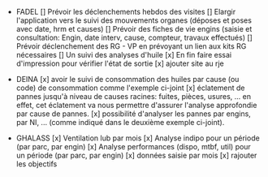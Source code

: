 - FADEL
  [] Prévoir les déclenchements hebdos des visites
  [] Elargir l'application vers le suivi des mouvements organes (déposes et poses avec date, hrm et causes)
  [] Prévoir des fiches de vie engins (saisie et consultation: Engin, date interv, cause, compteur, travaux effectués)
  [] Prévoir déclenchement des RG - VP en prévoyant un lien aux kits RG nécessaires
  [] Un suivi des analyses d'huile
  [x] En fin faire essai d'impression pour vérifier l'état de sortie
  [x] ajouter site au rje

- DEINA
  [x] avoir le suivi de consommation des huiles par cause (ou code) de consommation comme l'exemple ci-joint
  [x] éclatement de pannes jusqu'à niveau de causes racines: fuites, pièces, usures, ... en effet, cet éclatement va nous permettre d'assurer l'analyse approfondie par cause de pannes.
  [x] possibilité d'analyser les pannes par engins, par NI, ... (comme indiqué dans le deuxième exemple ci-joint).

- GHALASS
  [x] Ventilation lub par mois
  [x] Analyse indipo pour un période (par parc, par engin)
  [x] Analyse performances (dispo, mtbf, util) pour un période (par parc, par engin)
  [x] données saisie par mois
  [x] rajouter les objectifs
